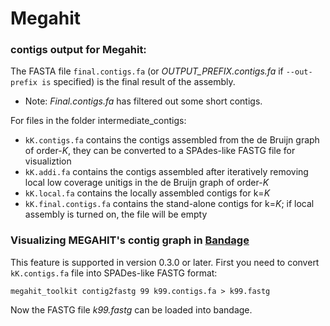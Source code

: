 # Megahit

###  contigs output for Megahit:

The FASTA file `final.contigs.fa` (or *OUTPUT_PREFIX.contigs.fa* if `--out-prefix is` specified) is the final result of the assembly.

* Note:  *Final.contigs.fa* has filtered out some short contigs.

For files in the folder intermediate_contigs:

* `kK.contigs.fa` contains the contigs assembled from the de Bruijn graph of order-*K*, they can be converted to a SPAdes-like FASTG file for visualiztion
* `kK.addi.fa` contains the contigs assembled after iteratively removing local low coverage unitigs in the de Bruijn graph of order-*K*
* `kK.local.fa` contains the locally assembled contigs for k=*K*
* `kK.final.contigs.fa` contains the stand-alone contigs for k=*K*; if local assembly is turned on, the file will be empty

### Visualizing MEGAHIT's contig graph in [Bandage](https://rrwick.github.io/Bandage/)

This feature is supported in version 0.3.0 or later. First you need to convert `kK.contigs.fa` file into SPADes-like FASTG format:

`megahit_toolkit contig2fastg 99 k99.contigs.fa > k99.fastg`

Now the FASTG file *k99.fastg* can be loaded into bandage.
